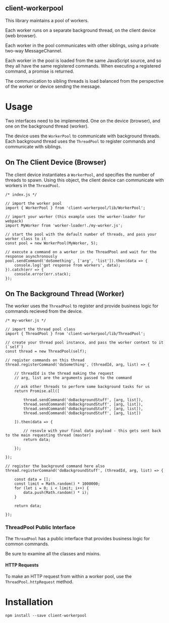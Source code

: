 client-workerpool
---------------------

This library maintains a pool of workers.

Each worker runs on a separate background thread, on the client device (web browser).

Each worker in the pool communicates with other siblings, using a private two-way MessageChannel. 

Each worker in the pool is loaded from the same JavaScript source, and so they all have the same registered commands. When executing a registered command, a promise is returned.

The communication to sibling threads is load balanced from the perspective of the worker or device sending the message.

# Usage

Two interfaces need to be implemented. One on the device (browser), and one on the background thread (worker).

The device uses the `WorkerPool` to communicate with background threads.  Each background thread uses the `ThreadPool` to register commands and communicate with siblings.

## On The Client Device (Browser)

The client device instantiates a `WorkerPool`, and specifies the number of threads to spawn. Using this object, the client device can communicate with workers in the `ThreadPool`.

```
/* index.js */

// import the worker pool 
import { WorkerPool } from 'client-workerpool/lib/WorkerPool';

// import your worker (this example uses the worker-loader for webpack)
import MyWorker from 'worker-loader!./my-worker.js';

// start the pool with the default number of threads, and pass your worker class to it
const pool = new WorkerPool(MyWorker, 5);

// execute a command on a worker in the ThreadPool and wait for the response asynchronously
pool.sendCommand('doSomething', ['arg', 'list']).then(data => {
    console.log('got response from workers', data);
}).catch(err => {
    console.error(err.stack);
});
```

## On The Background Thread (Worker)

The worker uses the `ThreadPool` to register and provide business logic for commands recieved from the device.

```
/* my-worker.js */

// import the thread pool class
import { ThreadPool } from 'client-workerpool/lib/ThreadPool';

// create your thread pool instance, and pass the worker context to it (`self`)
const thread = new ThreadPool(self);

// register commands on this thread
thread.registerCommand('doSomething', (threadId, arg, list) => {

    // threadId is the thread making the request
    // arg, list are the arguments passed to the command
    
    // ask other threads to perform some background tasks for us
    return Promise.all([
        
        thread.sendCommand('doBackgroundStuff', [arg, list]),
        thread.sendCommand('doBackgroundStuff', [arg, list]),
        thread.sendCommand('doBackgroundStuff', [arg, list]),
        thread.sendCommand('doBackgroundStuff', [arg, list])
        
    ]).then(data => { 
        
        // resovle with your final data payload - this gets sent back to the main requesting thread (master)
        return data;
        
    });
    
});

// register the background command here also
thread.registerCommand('doBackgroundStuff', (threadId, arg, list) => {

    const data = [];
    const limit = Math.random() * 1000000;
    for (let i = 0; i < limit; i++) {
        data.push(Math.random() * i);
    }
    
    return data;

});

```

### ThreadPool Public Interface

The `ThreadPool` has a public interface that provides business logic for common commands. 

Be sure to examine all the classes and mixins.

#### HTTP Requests

To make an HTTP request from within a worker pool, use the `ThreadPool.httpRequest` method.

# Installation

`npm install --save client-workerpool`
